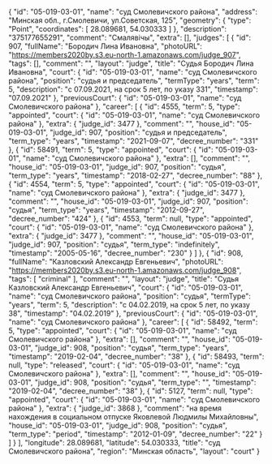 {
    "id": "05-019-03-01",
    "name": "суд Смолевичского района",
    "address": "Минская обл., г.Смолевичи, ул.Советская, 125",
    "geometry": {
        "type": "Point",
        "coordinates": [
            28.089681,
            54.030333
        ]
    },
    "description": "375177655291",
    "comment": "Смалявічы",
    "extra": [],
    "judges": [
        {
            "id": 907,
            "fullName": "Бородич Лина Ивановна",
            "photoURL": "https://members2020by.s3.eu-north-1.amazonaws.com/judge_907",
            "tags": [],
            "comment": "",
            "layout": "judge",
            "title": "Судья Бородич Лина Ивановна",
            "court": {
                "id": "05-019-03-01",
                "name": "суд Смолевичского района",
                "position": "судья и председатель",
                "termType": "years",
                "term": 5,
                "description": "c 07.09.2021, на срок 5 лет, по указу 331",
                "timestamp": "07.09.2021"
            },
            "previousCourt": {
                "id": "05-019-03-01",
                "name": "суд Смолевичского района"
            },
            "career": [
                {
                    "id": 4555,
                    "term": 5,
                    "type": "appointed",
                    "court": {
                        "id": "05-019-03-01",
                        "name": "суд Смолевичского района"
                    },
                    "extra": {
                        "judge_id": 3477
                    },
                    "comment": "",
                    "house_id": "05-019-03-01",
                    "judge_id": 907,
                    "position": "судья и председатель",
                    "term_type": "years",
                    "timestamp": "2021-09-07",
                    "decree_number": "331"
                },
                {
                    "id": 58491,
                    "term": 5,
                    "type": "appointed",
                    "court": {
                        "id": "05-019-03-01",
                        "name": "суд Смолевичского района"
                    },
                    "extra": [],
                    "comment": "",
                    "house_id": "05-019-03-01",
                    "judge_id": 907,
                    "position": "судья",
                    "term_type": "years",
                    "timestamp": "2018-02-27",
                    "decree_number": "88"
                },
                {
                    "id": 4554,
                    "term": 5,
                    "type": "appointed",
                    "court": {
                        "id": "05-019-03-01",
                        "name": "суд Смолевичского района"
                    },
                    "extra": {
                        "judge_id": 3477
                    },
                    "comment": "",
                    "house_id": "05-019-03-01",
                    "judge_id": 907,
                    "position": "судья",
                    "term_type": "years",
                    "timestamp": "2012-09-27",
                    "decree_number": "424"
                },
                {
                    "id": 4553,
                    "term": null,
                    "type": "appointed",
                    "court": {
                        "id": "05-019-03-01",
                        "name": "суд Смолевичского района"
                    },
                    "extra": {
                        "judge_id": 3477
                    },
                    "comment": "",
                    "house_id": "05-019-03-01",
                    "judge_id": 907,
                    "position": "судья",
                    "term_type": "indefinitely",
                    "timestamp": "2005-05-16",
                    "decree_number": "230"
                }
            ]
        },
        {
            "id": 908,
            "fullName": "Казловский Александр Евгеньевич",
            "photoURL": "https://members2020by.s3.eu-north-1.amazonaws.com/judge_908",
            "tags": [
                "criminal"
            ],
            "comment": "",
            "layout": "judge",
            "title": "Судья Казловский Александр Евгеньевич",
            "court": {
                "id": "05-019-03-01",
                "name": "суд Смолевичского района",
                "position": "судья",
                "termType": "years",
                "term": 5,
                "description": "c 04.02.2019, на срок 5 лет, по указу 38",
                "timestamp": "04.02.2019"
            },
            "previousCourt": {
                "id": "05-019-03-01",
                "name": "суд Смолевичского района"
            },
            "career": [
                {
                    "id": 58492,
                    "term": 5,
                    "type": "appointed",
                    "court": {
                        "id": "05-019-03-01",
                        "name": "суд Смолевичского района"
                    },
                    "extra": [],
                    "comment": "",
                    "house_id": "05-019-03-01",
                    "judge_id": 908,
                    "position": "судья",
                    "term_type": "years",
                    "timestamp": "2019-02-04",
                    "decree_number": "38"
                },
                {
                    "id": 58493,
                    "term": null,
                    "type": "released",
                    "court": {
                        "id": "05-019-03-01",
                        "name": "суд Смолевичского района"
                    },
                    "extra": [],
                    "comment": "",
                    "house_id": "05-019-03-01",
                    "judge_id": 908,
                    "position": "судья",
                    "term_type": "",
                    "timestamp": "2019-02-04",
                    "decree_number": "38"
                },
                {
                    "id": 5127,
                    "term": null,
                    "type": "appointed",
                    "court": {
                        "id": "05-019-03-01",
                        "name": "суд Смолевичского района"
                    },
                    "extra": {
                        "judge_id": 3868
                    },
                    "comment": "на время нахождения в социальном отпуске Яковлевой Людмилы Михайловны",
                    "house_id": "05-019-03-01",
                    "judge_id": 908,
                    "position": "судья",
                    "term_type": "period",
                    "timestamp": "2012-01-09",
                    "decree_number": "22"
                }
            ]
        }
    ],
    "longitude": 28.089681,
    "latitude": 54.030333,
    "title": "суд Смолевичского района",
    "region": "Минская область",
    "layout": "court"
}